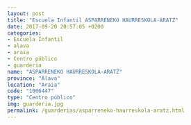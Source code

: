 ```yaml
---
layout: post
title: "Escuela Infantil ASPARRENEKO HAURRESKOLA-ARATZ"
date: 2017-09-20 20:57:05 +0200
categories:
- Escuela Infantil
- alava
- araia
- Centro público
- guarderia
name: "ASPARRENEKO HAURRESKOLA-ARATZ"
province: "Álava"
location: "Araia"
code: "1006447"
type: "Centro público"
img: guarderia.jpg
permalink: /guarderias/asparreneko-haurreskola-aratz.html
---
```

